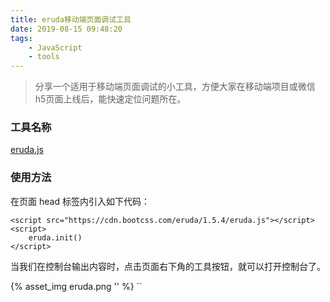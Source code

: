 ```yaml
---
title: eruda移动端页面调试工具
date: 2019-08-15 09:48:20
tags:
    - JavaScript
    - tools
---
```


> 分享一个适用于移动端页面调试的小工具，方便大家在移动端项目或微信h5页面上线后，能快速定位问题所在。
<!-- more -->

### 工具名称
[eruda.js](https://www.npmjs.com/package/eruda)

### 使用方法

在页面 head 标签内引入如下代码：
```
<script src="https://cdn.bootcss.com/eruda/1.5.4/eruda.js"></script>
<script>
    eruda.init()
</script>
```
当我们在控制台输出内容时，点击页面右下角的工具按钮，就可以打开控制台了。

{% asset_img eruda.png '' %}
``


